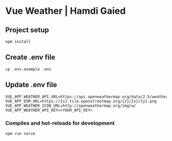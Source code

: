 # Vue Weather | Hamdi Gaied

## Project setup
```
npm install
```

## Create .env file
```
cp .env.example .env
```

## Update .env file
```
VUE_APP_WEATHER_API_URL=https://api.openweathermap.org/data/2.5/weather/
VUE_APP_OSM_URL=https://{s}.tile.openstreetmap.org/{z}/{x}/{y}.png
VUE_APP_WEATHER_ICON_URL=http://openweathermap.org/img/w/
VUE_APP_WEATHER_API_KEY=<YOUR_API_KEY>
```

### Compiles and hot-reloads for development
```
npm run serve
```